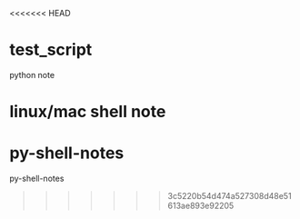 <<<<<<< HEAD
# test_script
python note

linux/mac shell note
=======
# py-shell-notes
py-shell-notes
>>>>>>> 3c5220b54d474a527308d48e51613ae893e92205
